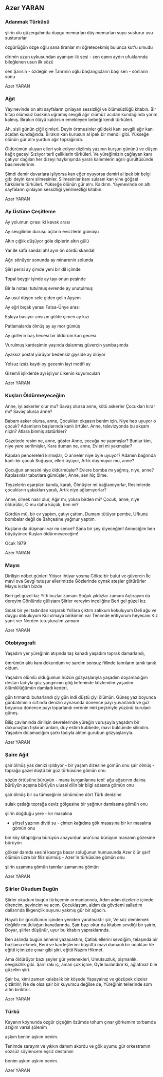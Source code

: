 ## Azer YARAN

### Adanmak Türküsü

şiirin ulu güzergahında
duygu memurları düş memurları
suyu susturur usu sustururlar

özgürlüğün özge oğlu
sana tiranlar mı öğretecekmiş
bulunca kut'u umudu

dirimin uzun uykusundan
uyanışın ilk sesi - sen
canın aydın ufuklarında
bileğlenen usun ilk sözü

sen Şairsin - özdeğin ve Tanrının oğlu
başlangıçların başı sen - sonların sonu

Azer YARAN

### Ağıt

Yayınevinde on altı sayfaların çınlayan sessizliği
ve ölümsüzlüğü kitabın.
Bir kitap ölümsüz baskına uğramış
sevgili ağır ölümüz acıdan kundağında
yarım kalmış.
Bırakın
ölüyü kaldırsın emekleyen bebeği
kendi türküleri.

Ah, sisli günün çiğli çimleri.
Deyin
örtmesinler güldeki kanı
sevgili ağır kanı acıdan kundağında.
Bırakın kan
kurusun al ipek bir mendil gibi.
Yükseğe ölünün gür alnı
yurdun ağır toprağında.

Öldürümün uluyan elleri
yok ediyor dizilmiş yazının kurşun gününü
ve düşen kağıt geceyi
Sızlıyor terli çeliklerin türküleri.
Ve yüreğimizin çağlayan kanı
çatıyor dağılan her dizeyi
haykırışında yaralı kalemlerin
ağrılı gürültüsünde basımevlerinin.

Şimdi demir duvarlara işliyorsa kan eğer
oyuyorsa demiri
al ipek bir belgi gibi
deyin
kanı silmesinler.
Silmesinler kanı
sulasın kan yine göğsel türkülerle
türküleri.
Yükseğe ölünün gür alnı.
Kaldırın.
Yayınevinde on altı sayfaların çınlayan sessizliği
yenilmezliği kitabın.

Azer YARAN

### Ay Üstüne Çeşitleme

Ay yolumun çırası
iki kavak arası

Ay sevgilimin duruşu
açların evsizlerin gümüşü

Altın çığlık düşüyor göle
diplerin altın gülü

Yar ile safa sandal
ah! ayın ön dördü skandal

Ağrı sönüyor sonunda
ay minarenin solunda

Şiiri perisi ay çimde
yeni bir dil içimde

Topal beygir işinde
ay tayı onun peşinde

Bir la notası tutulmuş
evrende ay unutulmuş

Ay usul düşen
sele giden gelin Ayşem

Ay eğri bıçak yarası
Fatsa-Ünye arası

Eşkıya basıyor ansızın
gölde çimen ay kızı

Patlamalarda ölmüş
ay ay mor gümüş

Ay güllerin baş hecesi
bir öldürüm kan gecesi

Vurulmuş kardeşimin yaşında
dalanmış güvercin yanıbaşımda

Ayaksız postal yürüyor
bedensiz giyside ay ölüyor

Yolsuz izsiz kaydı oy
gecenin layt motifi ay


Gizemli işliklerde ayı
işliyor ülkenin kuyumcuları

Azer YARAN

### Kuşları Öldürmeyeceğim

Anne, iyi askerler olur mu?
Savaş olursa anne, kötü askerler
Çocukları kırar mı?
Savaş olursa anne?

Babam asker olursa, anne,
Çocukları okşasın benim için.
Niye hep uyuyor o çocuk?
Adamların başlarında kanlı örtüler.
Anne, televizyonda bu akşam niçin?
Atlara binmiş atatürkler?

Gazetede resim ne, anne, göster
Anne, çocuğa ne yapmışlar?
Bunlar kim, niye yere serilmişler,
Kara duman ne, anne,
Evleri mi yakmışlar?

Kapıları pencereleri kırmışlar,
O anneler niye öyle uyuyor?
Adamın bağrında kanlı bir çocuk
Soğuyor, elleri üşüyor,
Artık duymuyor mu, anne?

Çocuğun annesini niye öldürmüşler?
Evlere bomba mı yağmış, niye, anne?
Kaplasınlar tabutlara gümüşler,
Anne, sen hiç ölme.

Teyzelerin eşarpları kanda, karalı,
Ölmüşler mi bağlamıyorlar,
Resimlerde çocukların şakakları yaralı,
Artık niye ağlamıyorlar?

Anne, ölmek nasıl olur,
Ağır mı, yoksa birden mi?
Çocuk, anne, niye öldürülür,
O mu daha küçük, ben mi?

Gördün mü, bir ev yaptım, çatıyı çattım,
Dumanı tütüyor pembe,
Ufkuna bombalar değil de
Bahçesine yağmur yaptım.

Kuşların da düşmanı var mı sence?
Sana bir şey diyeceğim!
Anneciğim ben büyüyünce
Kuşları öldürmeyeceğim!


Ocak 1979

Azer YARAN

### Mayıs

Dirilişin nöbet günleri
Yitiyor ihtiyar yosma
Gökte bir bulut ve güvercin
İle mavi ova
Sevgi tutuşur ellerimizde
Gözlerinde oynak ateşler götürürler
Mayıs kızları bizde

Beri gel güzel kız
Yitti buzlar zamanı
Soğuk yıldızlar zamanı
Açtırayım da dereyim
Gönlünde gülistanı
Şiirler vereyim inceliğine
Beri gel güzel kız

Sıcak bir yel tadından koşarak
Yollara çıktım zakkum kokuluyum
Deli ağu ve duygu dokuluyum
Kül olmaya birikimim var
Tenimde eritiyorum heyecanı
Kız yanıt ver
Nerden tutuşturalım zamanı

Azer YARAN

### Otobiyografi

Yaşadım
yer yüreğinin atışında taş kanadı
yaşadım
toprak damarlandı,

ömrümün aktı kanı
dokundum ve sardım sonsuz
fiilinde tanrıların tanık
tanık oldum.

Yaşadım
ölümlü olduğumun hüzün gözyaşlarıyla
yaşadım
doyamadığım destan tadıyla
güz yangınının göğ kefeninde közlendim
yaşadım
ölümlülüğümün damladı kederi,

gün tırmandı buharlandı çiy
gün indi düştü çiyi ölümün.
Güneş
yaz boyunca günbatımının sırtında
denizin aynasında dönence payı yuvarlandı
ve güz boyunca dönence payı toparlandı
evrenin miri peşkiriyle yüzünü kuruladı
güneş.

Biliş çavlanında
dirilişin devrelerinde yüreğin vuruşuyla
yaşadım
bir dokunuştan fışkıran anlam, duy
estim kubbede, mavi büklümde silindim.
Yaşadım
dolamadığım şarkı tadıyla
aktım gurubun gözyaşlarıyla.

Azer YARAN

### Şaire Ağıt

şair ölmüş
	yas denizi ışıldıyor -
bir yaşam dizesine gömün onu
şair ölmüş - toprağa gazel düştü
bir güz türküsüne gömün onu

sözün örtüsüne bürüyün -
mana kurganlarına teni!
ağu ağacının dalına bürüyün
açışına bürüyün ulusal dilin
bir bilgi adasına gömün onu

şair ölmüş
bir su tümseğinin sönümüne
dört Türk denizine

sulak çatlağı toprağa
		     ceviz gölgesine
bir yağmur damlasına gömün onu

şiirin doğduğu yere - kır masalına
- şiirsel yazının diviti su -
çimen kağıdına gök masasına
bir kır masalına gömün onu

bin köy kitaplığına bürüyün
anayurdun ana'sına bürüyün
mananın gözesine bürüyün

göksel damda sesini kasırga basar
soluğunun humusunda Azer ölür
şair! ölümün üzre bir filiz sürmüş -
Azer'in türküsüne gömün onu

şiirin uzamına gömün
tanrılar zamanına gömün

Azer YARAN

### Şiirler Okudum Bugün

Şiirler okudum bugün türkçemin ormanlarında,
Adım adım dizelerle içimde direncim, sevincim ve acım,
Çocuklaştım, aldım da gövdemi salladım dallarında
İlkgençlik suyunu yakmış gür bir ağacın.

Hayatı bir gürültünün içinden yeniden yaratmaktır şiir,
Ve söz demlemek değildir mutluluğun kanatlarında.
Şair bazı okur da kitabını sevdiği bir şairin,
Doyar, şiirler düşünür, uyur bu kitabın yapraklarında.

Ben aslında bugün annemi yazacaktım,
Çatlak ellerini sevdiğim, telaşında bir bazlama ekmek,
Beni ve kardeşlerimi büyüttü mavi dumanlı bir ocaktan
Ve eğitti içimizde çınar gibi şiiri, eğitti Nazım Hikmet.

Ama öldürüyor bazı şeyler gür yetenekleri,
Umutsuzluk, pişmanlık, sevgisizlik gibi.
Şair! rakı iç, aman çok içme,
Öyle bulandırır ki, ağlatmaz bile güzelim şiiri.

Şair bu, kimi zaman kalabalık bir köşede
Yapayalnız ve gözüpek dizeler çiziktirir,
Ne de olsa şair bir kuyumcu değilse de,
Yüreğinin tellerinde som altın biriktirir.

Azer YARAN

### Türkü

Kayanın koynunda
özgür çiçeğim
özümde tohum
çınar görkemim
torbamda azığım
varsıl şölenim

aşkım benim
aşkım benim.

Tenimde sarayım
ve yıkkın damım
akordu ve gök uyumu
gür orkestramın
sözsüz söylencem
eşsiz destanım

benim aşkım
aşkım benim.

Azer YARAN